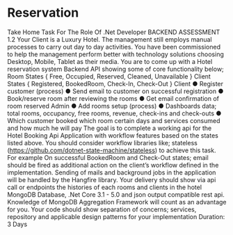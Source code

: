 # Reservation
Take Home Task For The Role Of .Net Developer
BACKEND ASSESSMENT 1.2
Your Client is a Luxury Hotel. The management still employs manual processes to carry out day to day
activities. You have been commissioned to help the management perform better with technology solutions
choosing Desktop, Mobile, Tablet as their media.
You are to come up with a Hotel reservation system Backend API showing some of core functionality
below;
Room States { Free, Occupied, Reserved, Cleaned, Unavailable }
Client States { Registered, BookedRoom, Check-In, Check-Out }
Client
● Register customer (process)
● Send email to customer on successful registration
● Book/reserve room after reviewing the rooms
● Get email confirmation of room reserved
Admin
● Add rooms setup (process)
● Dashboards data; total rooms, occupancy, free rooms, revenue, check-ins and check-outs
● Which customer booked which room certain days and services consumed and how much he will
pay
The goal is to complete a working api for the Hotel Booking Api Application with workflow features based
on the states listed above.
You should consider workflow libraries like; stateless (https://github.com/dotnet-state-machine/stateless)
to achieve this task.
For example On successful BookedRoom and Check-Out states; email should be fired as additional
action on the client’s workflow defined in the implementation.
Sending of mails and background jobs in the application will be handled by the Hangfire library.
Your delivery should show via api call or endpoints the histories of each rooms and clients in the hotel
MongoDB Database, .Net Core 3.1 - 5.0 and json output compatible rest api.
Knowledge of MongoDB Aggregation Framework will count as an advantage for you.
Your code should show separation of concerns; services, repository and applicable design
patterns for your implementation
Duration: 3 Days
